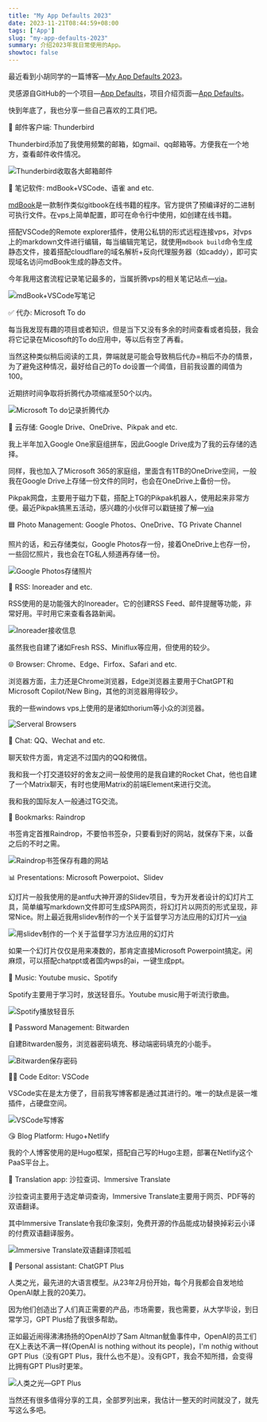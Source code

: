 ```yaml
---
title: "My App Defaults 2023"
date: 2023-11-21T08:44:59+08:00
tags: ['App']
slug: "my-app-defaults-2023"
summary: 介绍2023年我日常使用的App。
showtoc: false
---
```


最近看到小胡同学的一篇博客—[My App Defaults 2023](https://yinji.org/5179.html)。

灵感源自GitHub的一个项目—[App Defaults](https://github.com/rknightuk/app-defaults)，项目介绍页面—[App Defaults](https://defaults.rknight.me/)。

快到年底了，我也分享一些自己喜欢的工具们吧。

📨 邮件客户端: Thunderbird

Thunderbird添加了我使用频繁的邮箱，如gmail、qq邮箱等。方便我在一个地方，查看邮件收件情况。

![Thunderbird收取各大邮箱邮件](https://vip2.loli.io/2023/11/21/OlMvt7syJcmeYrj.webp)

📝 笔记软件: mdBook+VSCode、语雀 and etc.

[mdBook](https://github.com/rust-lang/mdBook)是一款制作类似gitbook在线书籍的程序。官方提供了预编译好的二进制可执行文件。在vps上简单配置，即可在命令行中使用，如创建在线书籍。

搭配VSCode的Remote explorer插件，使用公私钥的形式远程连接vps，对vps上的markdown文件进行编辑，每当编辑完笔记，就使用`mdbook build`命令生成静态文件，接着搭配cloudflare的域名解析+反向代理服务器（如caddy），即可实现域名访问mdBook生成的静态文件。

今年我用这套流程记录笔记最多的，当属折腾vps的相关笔记站点—[via](https://vps.gujiakai.top)。

![mdBook+VSCode写笔记](https://vip2.loli.io/2023/11/21/yoZPlrAsOi3m5gG.webp)

✅ 代办: Microsoft To do

每当我发现有趣的项目或者知识，但是当下又没有多余的时间查看或者捣鼓，我会将它记录在Micosoft的To do应用中，等以后有空了再看。

当然这种类似稍后阅读的工具，弊端就是可能会导致稍后代办=稍后不办的情景，为了避免这种情况，最好给自己的To do设置一个阈值，目前我设置的阈值为100。

近期挤时间争取将折腾代办项缩减至50个以内。

![Microsoft To do记录折腾代办](https://vip2.loli.io/2023/11/21/sLxFmyeliOoa7Pf.webp)

📁 云存储: Google Drive、OneDrive、Pikpak and etc.

我上半年加入Google One家庭组拼车，因此Google Drive成为了我的云存储的选择。

同样，我也加入了Microsoft 365的家庭组，里面含有1TB的OneDrive空间，一般我在Google Drive上存储一份文件的同时，也会在OneDrive上备份一份。

Pikpak网盘，主要用于磁力下载，搭配上TG的Pikpak机器人，使用起来非常方便。最近Pikpak搞黑五活动，感兴趣的小伙伴可以戳链接了解—[via](https://mypikpak.com/drive/activity/invited?invitation-code=22659444)

🟦 Photo Management: Google Photos、OneDrive、TG Private Channel

照片的话，和云存储类似，Google Photos存一份，接着OneDrive上也存一份，一些回忆照片，我也会在TG私人频道再存储一份。

![Google Photos存储照片](https://vip2.loli.io/2023/11/21/5NgbhHGPUVdcy2z.webp)

📖 RSS: Inoreader and etc.

RSS使用的是功能强大的Inoreader。它的创建RSS Feed、邮件提醒等功能，非常好用。平时用它来查看各路新闻。

![Inoreader接收信息](https://vip2.loli.io/2023/11/21/9kCvLaluhGDefyn.webp)

虽然我也自建了诸如Fresh RSS、Miniflux等应用，但使用的较少。

🌐 Browser: Chrome、Edge、Firfox、Safari and etc.

浏览器方面，主力还是Chrome浏览器，Edge浏览器主要用于ChatGPT和Microsoft Copilot/New Bing，其他的浏览器用得较少。

我的一些windows vps上使用的是诸如thorium等小众的浏览器。

![Serveral Browsers](https://vip2.loli.io/2023/11/21/EkwOKs3v6PQZx1U.webp)

💬 Chat: QQ、Wechat and etc.

聊天软件方面，肯定逃不过国内的QQ和微信。

我和我一个打交道较好的舍友之间一般使用的是我自建的Rocket Chat，他也自建了一个Matrix聊天，有时也使用Matrix的前端Element来进行交流。

我和我的国际友人一般通过TG交流。

🔖 Bookmarks: Raindrop

书签肯定首推Raindrop，不要怕书签杂，只要看到好的网站，就保存下来，以备之后的不时之需。

![Raindrop书签保存有趣的网站](https://vip2.loli.io/2023/11/21/iM59A7zc3LGoOa4.webp)

📊 Presentations: Microsoft Powerpoiot、Slidev

幻灯片一般我使用的是antfu大神开源的Slidev项目，专为开发者设计的幻灯片工具，简单编写markdown文件即可生成SPA网页，将幻灯片以网页的形式呈现，非常Nice。附上最近我用slidev制作的一个关于监督学习方法应用的幻灯片—[via](https://aosl.gxmzuai.top/)

![用slidev制作的一个关于监督学习方法应用的幻灯片](https://vip2.loli.io/2023/11/21/dCGRNSXW6O5jhTH.webp)

如果一个幻灯片仅仅是用来凑数的，那肯定直接Microsoft Powerpoint搞定。闲麻烦，可以搭配chatppt或者国内wps的ai，一键生成ppt。

🎵 Music: Youtube music、Spotify

Spotify主要用于学习时，放送轻音乐。Youtube music用于听流行歌曲。

![Spotify播放轻音乐](https://vip2.loli.io/2023/11/21/8kXQI7tpOFR4y9W.webp)

🔐 Password Management: Bitwarden

自建Bitwarden服务，浏览器密码填充、移动端密码填充的小能手。

![Bitwarden保存密码](https://vip2.loli.io/2023/11/21/Tj1v8nshympiSB6.webp)

🧑‍💻 Code Editor: VSCode

VSCode实在是太方便了，目前我写博客都是通过其进行的。唯一的缺点是装一堆插件，占硬盘空间。

![VSCode写博客](https://vip2.loli.io/2023/11/21/7zVXkhs2SfAKnOD.webp)

😘 Blog Platform: Hugo+Netlify

我的个人博客使用的是Hugo框架，搭配自己写的Hugo主题，部署在Netlify这个PaaS平台上。

📖 Translation app: 沙拉查词、Immersive Translate

沙拉查词主要用于选定单词查询，Immersive Translate主要用于网页、PDF等的双语翻译。

其中Immersive Translate令我印象深刻，免费开源的作品能成功替换掉彩云小译的付费双语翻译服务。

![Immersive Translate双语翻译顶呱呱](https://vip2.loli.io/2023/11/21/dHw6o2u8eiIKv5b.webp)

📎 Personal assistant: ChatGPT Plus

人类之光，最先进的大语言模型。从23年2月份开始，每个月我都会自发地给OpenAI献上我的20美刀。

因为他们创造出了人们真正需要的产品，市场需要，我也需要，从大学毕设，到日常学习，GPT Plus给了我很多帮助。

正如最近闹得沸沸扬扬的OpenAI炒了Sam Altman鱿鱼事件中，OpenAI的员工们在X上表达不满一样(OpenAI is nothing without its people)，I'm nothig without GPT Plus（没有GPT Plus，我什么也不是）。没有GPT，我会不知所措，会变得比拥有GPT Plus时更笨。

![人类之光—GPT Plus](https://vip2.loli.io/2023/11/21/ArI7z3mptBXLcH8.webp)

当然还有很多值得分享的工具，全部罗列出来，我估计一整天的时间就没了，就先写这么多吧。